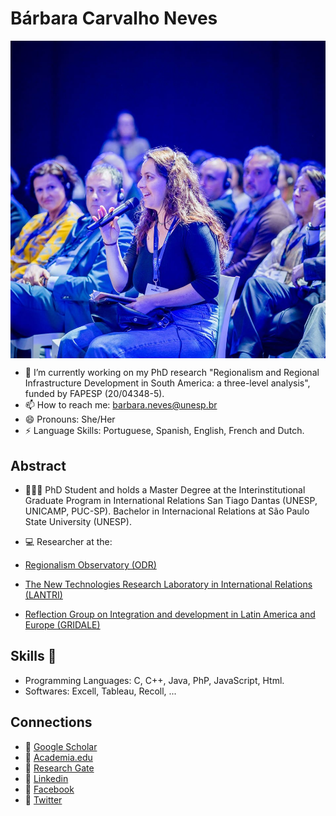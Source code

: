 # Bárbara Carvalho Neves
<p align="center">
  <span>
    <img align="center" width="510" src="image-edd-2022.jpg" />
  </a>
</p>

- 🔭 I’m currently working on my PhD research "Regionalism and Regional Infrastructure Development in South America: a three-level analysis", funded by FAPESP (20/04348-5).
- 📫 How to reach me: barbara.neves@unesp.br
- 😄 Pronouns: She/Her
- ⚡ Language Skills: Portuguese, Spanish, English, French and Dutch. 

## Abstract

- 👨🏻‍🎓 PhD Student and holds a Master Degree at the Interinstitutional Graduate Program in International Relations San Tiago Dantas (UNESP, UNICAMP, PUC-SP). Bachelor in Internacional Relations at São Paulo State University (UNESP).

- 💻 Researcher at the:
- <a href="http://observatorio.repri.org/"> Regionalism Observatory (ODR)</a>
- <a href="https://www.lantri.org/english"> The New Technologies Research Laboratory in International Relations (LANTRI) </a>
- <a href="https://gridale.org/"> Reflection Group on Integration and development in Latin America and Europe (GRIDALE)</a> 

## Skills 🔧

- <a> Programming Languages: C, C++, Java, PhP, JavaScript, Html. </a>
- <a> Softwares: Excell, Tableau, Recoll, ... </a>

## Connections
- 🔗 <a href="https://scholar.google.com/citations?user=77EGh2UAAAAJ&hl=en"> Google Scholar </a> 
- 🔗 <a href="https://unep.academia.edu/BarbaraNeves"> Academia.edu </a> 
- 🔗 <a href="https://www.researchgate.net/profile/Barbara-Neves-3"> Research Gate </a> 
- 🔗 <a href="https://www.linkedin.com/in/b%C3%A1rbara-neves-765055128/"> Linkedin </a> 
- 🔗 <a href="https://www.facebook.com/barbara.neves.104"> Facebook </a>
- 🔗 <a href="https://twitter.com/barbaracneves"> Twitter </a> 
